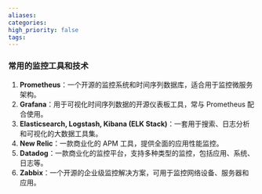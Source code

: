 ```yaml
---
aliases: 
categories: 
high_priority: false
tags:
---
```

### 常用的监控工具和技术

1. **Prometheus**：一个开源的监控系统和时间序列数据库，适合用于监控微服务架构。
2. **Grafana**：用于可视化时间序列数据的开源仪表板工具，常与 Prometheus 配合使用。
3. **Elasticsearch, Logstash, Kibana (ELK Stack)**：一套用于搜索、日志分析和可视化的大数据工具集。
4. **New Relic**：一款商业化的 APM 工具，提供全面的应用性能监控。
5. **Datadog**：一款商业化的监控平台，支持多种类型的监控，包括应用、系统、日志等。
6. **Zabbix**：一个开源的企业级监控解决方案，可用于监控网络设备、服务器和应用。
